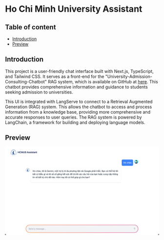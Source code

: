 # Ho Chi Minh University Assistant

## Table of content

- [Introduction](#introduction)
- [Preview](#preview)

## Introduction

This project is a user-friendly chat interface built with Next.js, TypeScript, and Tailwind CSS. It serves as a front-end for the "University-Admission-Consulting-Chatbot" RAG system, which is available on GitHub at [here](https://github.com/PhuongBui712/University-Admission-Consulting-Chatbot.git). This chatbot provides comprehensive information and guidance to students seeking admission to universities.

This UI is integrated with LangServe to connect to a Retrieval Augmented Generation (RAG) system. This allows the chatbot to access and process information from a knowledge base, providing more comprehensive and accurate responses to user queries. The RAG system is powered by LangChain, a framework for building and deploying language models.

## Preview

![UI](./assets/UI.png)
